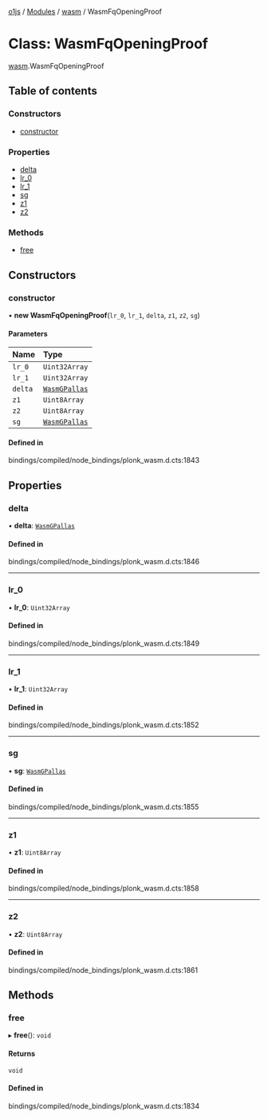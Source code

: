 [o1js](../README.md) / [Modules](../modules.md) / [wasm](../modules/wasm.md) / WasmFqOpeningProof

# Class: WasmFqOpeningProof

[wasm](../modules/wasm.md).WasmFqOpeningProof

## Table of contents

### Constructors

- [constructor](wasm.WasmFqOpeningProof.md#constructor)

### Properties

- [delta](wasm.WasmFqOpeningProof.md#delta)
- [lr\_0](wasm.WasmFqOpeningProof.md#lr_0)
- [lr\_1](wasm.WasmFqOpeningProof.md#lr_1)
- [sg](wasm.WasmFqOpeningProof.md#sg)
- [z1](wasm.WasmFqOpeningProof.md#z1)
- [z2](wasm.WasmFqOpeningProof.md#z2)

### Methods

- [free](wasm.WasmFqOpeningProof.md#free)

## Constructors

### constructor

• **new WasmFqOpeningProof**(`lr_0`, `lr_1`, `delta`, `z1`, `z2`, `sg`)

#### Parameters

| Name | Type |
| :------ | :------ |
| `lr_0` | `Uint32Array` |
| `lr_1` | `Uint32Array` |
| `delta` | [`WasmGPallas`](wasm.WasmGPallas.md) |
| `z1` | `Uint8Array` |
| `z2` | `Uint8Array` |
| `sg` | [`WasmGPallas`](wasm.WasmGPallas.md) |

#### Defined in

bindings/compiled/node_bindings/plonk_wasm.d.cts:1843

## Properties

### delta

• **delta**: [`WasmGPallas`](wasm.WasmGPallas.md)

#### Defined in

bindings/compiled/node_bindings/plonk_wasm.d.cts:1846

___

### lr\_0

• **lr\_0**: `Uint32Array`

#### Defined in

bindings/compiled/node_bindings/plonk_wasm.d.cts:1849

___

### lr\_1

• **lr\_1**: `Uint32Array`

#### Defined in

bindings/compiled/node_bindings/plonk_wasm.d.cts:1852

___

### sg

• **sg**: [`WasmGPallas`](wasm.WasmGPallas.md)

#### Defined in

bindings/compiled/node_bindings/plonk_wasm.d.cts:1855

___

### z1

• **z1**: `Uint8Array`

#### Defined in

bindings/compiled/node_bindings/plonk_wasm.d.cts:1858

___

### z2

• **z2**: `Uint8Array`

#### Defined in

bindings/compiled/node_bindings/plonk_wasm.d.cts:1861

## Methods

### free

▸ **free**(): `void`

#### Returns

`void`

#### Defined in

bindings/compiled/node_bindings/plonk_wasm.d.cts:1834
